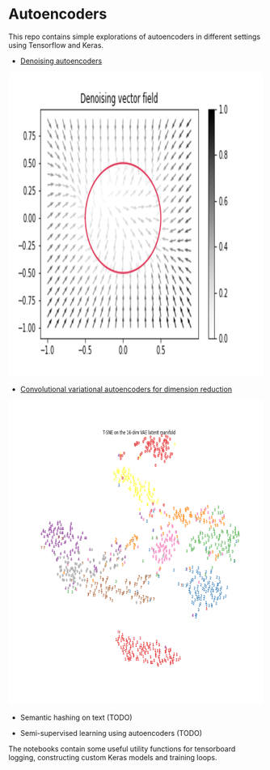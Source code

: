 # Autoencoders

This repo contains simple explorations of autoencoders in different settings using Tensorflow and Keras.

- [Denoising autoencoders](https://github.com/danieltsoukup/autoencoders/blob/master/denoising_autoencoders.ipynb)

<img src="denoising_vector_field.png" 
alt="IMAGE ALT TEXT HERE" width="600" height="600"/>

- [Convolutional variational autoencoders for dimension reduction](https://github.com/danieltsoukup/autoencoders/blob/master/variational_autoencoders.ipynb)

<img src="tsne_latent.png" 
alt="IMAGE ALT TEXT HERE" width="600" height="600"/>

- Semantic hashing on text (TODO)

- Semi-supervised learning using autoencoders (TODO)

The notebooks contain some useful utility functions for tensorboard logging, constructing custom Keras models and training loops.
